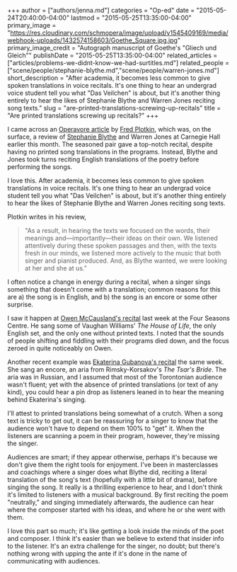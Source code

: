 +++
author = ["authors/jenna.md"]
categories = "Op-ed"
date = "2015-05-24T20:40:00-04:00"
lastmod = "2015-05-25T13:35:00-04:00"
primary_image = "https://res.cloudinary.com/schmopera/image/upload/v1545409169/media/webhook-uploads/1432574158603/Goethe_Square.jpg.jpg"
primary_image_credit = "Autograph manuscript of Goethe's \"Gliech und Gleich\""
publishDate = "2015-05-25T13:35:00-04:00"
related_articles = ["articles/problems-we-didnt-know-we-had-surtitles.md"]
related_people = ["scene/people/stephanie-blythe.md","scene/people/warren-jones.md"]
short_description = "After academia, it becomes less common to give spoken translations in voice recitals. It&#039;s one thing to hear an undergrad voice student tell you what &quot;Das Veilchen&quot; is about, but it&#039;s another thing entirely to hear the likes of Stephanie Blythe and Warren Jones reciting song texts."
slug = "are-printed-translations-screwing-up-recitals"
title = "Are printed translations screwing up recitals?"
+++

I came across an [Operavore article](http://www.wqxr.org/#!/story/should-opera-singers-stop-providing-printed-translations-song/) by [Fred Plotkin](https://twitter.com/FredPlotkin), which was, on the surface, a review of [Stephanie Blythe](/scene/people/stephanie-blythe/) and Warren Jones at Carnegie Hall earlier this month. The seasoned pair gave a top-notch recital, despite having no printed song translations in the programs. Instead, Blythe and Jones took turns reciting English translations of the poetry before performing the songs.

I love this. After academia, it becomes less common to give spoken translations in voice recitals. It's one thing to hear an undergrad voice student tell you what "Das Veilchen" is about, but it's another thing entirely to hear the likes of Stephanie Blythe and Warren Jones reciting song texts.

Plotkin writes in his review, 

> "As a result, in hearing the texts we focused on the words, their meanings and—importantly—their ideas on their own. We listened attentively during these spoken passages and then, with the texts fresh in our minds, we listened more actively to the music that both singer and pianist produced. And, as Blythe wanted, we were looking at her and she at us."

I often notice a change in energy during a recital, when a singer sings something that doesn't come with a translation; common reasons for this are a) the song is in English, and b) the song is an encore or some other surprise. 

I saw it happen at [Owen McCausland's recital](/in-review-owen-mccauslands-recital-stunner/) last week at the Four Seasons Centre. He sang some of Vaughan Williams' *The House of Life*, the only English set, and the only one without printed texts. I noted that the sounds of people shifting and fiddling with their programs died down, and the focus zeroed in quite noticeably on Owen.

Another recent example was [Ekaterina Gubanova's recital](/in-review-ekaterina-gubanova-rachel-andrist-in-recital/) the same week. She sang an encore, an aria from Rimsky-Korsakov's *The Tsar's Bride*. The aria was in Russian, and I assumed that most of the Torontonian audience wasn't fluent; yet with the absence of printed translations (or text of any kind), you could hear a pin drop as listeners leaned in to hear the meaning behind Ekaterina's singing.

I'll attest to printed translations being somewhat of a crutch. When a song text is tricky to get out, it can be reassuring for a singer to know that the audience won't have to depend on them 100% to "get" it. When the listeners are scanning a poem in their program, however, they're missing the singer. 

Audiences are smart; if they appear otherwise, perhaps it's because we don't give them the right tools for enjoyment. I've been in masterclasses and coachings where a singer does what Blythe did, reciting a literal translation of the song's text (hopefully with a little bit of drama), before singing the song. It really is a thrilling experience to hear, and I don't think it's limited to listeners with a musical background. By first reciting the poem "neutrally," and singing immediately afterwards, the audience can hear where the composer started with his ideas, and where he or she went with them. 

I love this part so much; it's like getting a look inside the minds of the poet and composer. I think it's easier than we believe to extend that insider info to the listener. It's an extra challenge for the singer, no doubt; but there's nothing wrong with upping the ante if it's done in the name of communicating with audiences.
